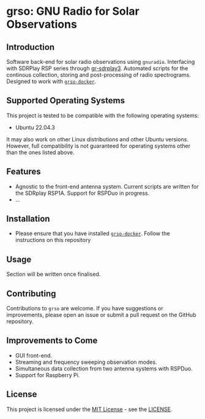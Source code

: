 # grso: GNU Radio for Solar Observations

## Introduction
Software back-end for solar radio observations using ```gnuradio```. Interfacing with SDRPlay RSP series through [gr-sdrplay3](https://github.com/fventuri/gr-sdrplay3.git). Automated scripts for the continous collection, storing and post-processing of radio spectrograms. Designed to work with [```grso-docker```](https://github.com/jcfitzpatrick12/grso-docker.git). 

## Supported Operating Systems

This project is tested to be compatible with the following operating systems:

- Ubuntu 22.04.3

It may also work on other Linux distributions and other Ubuntu versions. However, full compatibility is not guaranteed for operating systems other than the ones listed above.

## Features
- Agnostic to the front-end antenna system. Current scripts are written for the SDRplay RSP1A. Support for RSPDuo in progress.
- ...

## Installation
- Please ensure that you have installed [```grso-docker```](https://github.com/jcfitzpatrick12/grso-docker.git). Follow the instructions on this repository

## Usage
Section will be written once finalised.

## Contributing
Contributions to `grso` are welcome. If you have suggestions or improvements, please open an issue or submit a pull request on the GitHub repository.

## Improvements to Come
- GUI front-end.
- Streaming and frequency sweeping observation modes.
- Simultaneous data collection from two antenna systems with RSPDuo.
- Support for Raspberry Pi.

## License
This project is licensed under the [MIT License](https://opensource.org/licenses/MIT) - see the [LICENSE](LICENSE).

